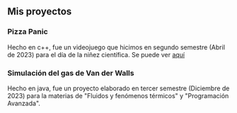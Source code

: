 
## Mis proyectos

### Pizza Panic

Hecho en c++, fue un videojuego que hicimos en segundo semestre (Abril de 2023) para el día de la niñez científica. Se puede ver [aquí](https://github.com/denisseantunez/PizzaPanic)

### Simulación del gas de Van der Walls

Hecho en java, fue un proyecto elaborado en tercer semestre (Diciembre de 2023) para la materias de "Fluidos y fenómenos térmicos" y "Programación Avanzada". 





